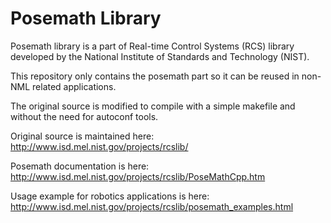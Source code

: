 # Posemath Library

Posemath library is a part of Real-time Control Systems (RCS) library
developed by the National Institute of Standards and Technology (NIST).

This repository only contains the posemath part so it can be reused in
non-NML related applications.

The original source is modified to compile with a simple makefile and
without the need for autoconf tools.

Original source is maintained here:
http://www.isd.mel.nist.gov/projects/rcslib/

Posemath documentation is here:
http://www.isd.mel.nist.gov/projects/rcslib/PoseMathCpp.htm

Usage example for robotics applications is here:
http://www.isd.mel.nist.gov/projects/rcslib/posemath_examples.html

